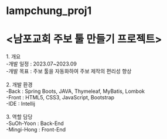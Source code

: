 # lampchung_proj1

<h1><남포교회 주보 툴 만들기 프로젝트></h1>
1. 개요<br>
-개발 일정 : 2023.07~2023.09<br>
-개발 목표 : 주보 툴을 자동화하여 주보 제작의 편리성 향상<br><br>
2. 개발 환경<br>
-Back : Spring Boots, JAVA, Thymeleaf, MyBatis, Lombok<br>
-Front : HTML5, CSS3, JavaScript, Bootstrap<br>
-IDE : Intellij<br><br>
3. 역할 담당<br>
-SuOh-Yoon : Back-End<br>
-Mingi-Hong : Front-End<br>
